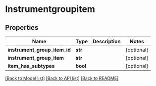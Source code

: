 # Instrumentgroupitem

## Properties
Name | Type | Description | Notes
------------ | ------------- | ------------- | -------------
**instrument_group_item_id** | **str** |  | [optional] 
**instrument_group_item** | **str** |  | [optional] 
**item_has_subtypes** | **bool** |  | [optional] 

[[Back to Model list]](../README.md#documentation-for-models) [[Back to API list]](../README.md#documentation-for-api-endpoints) [[Back to README]](../README.md)


